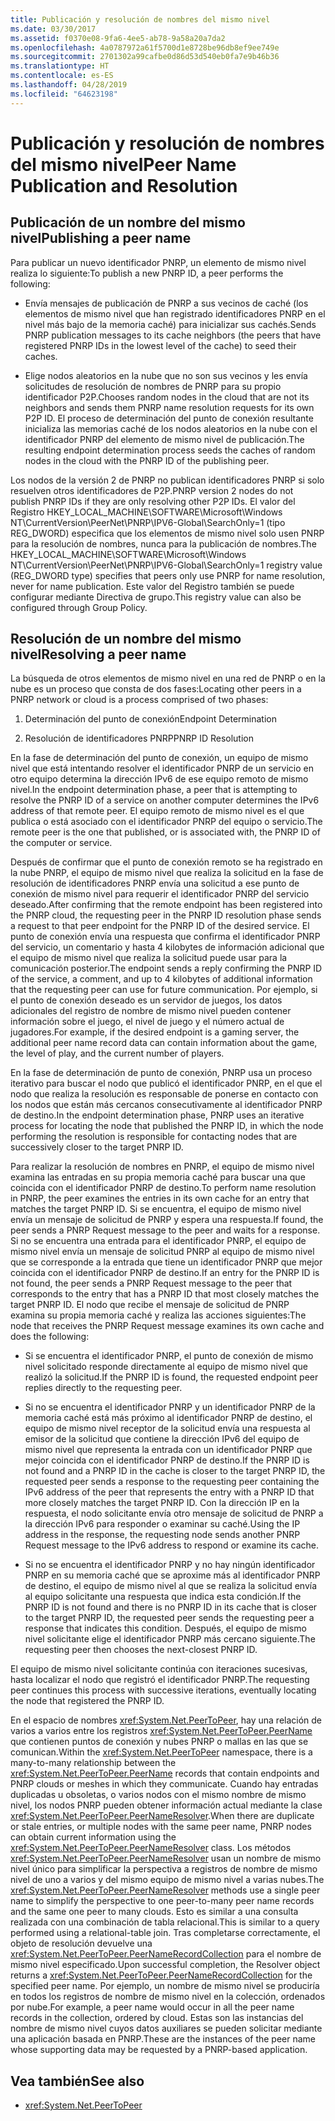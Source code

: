 ```yaml
---
title: Publicación y resolución de nombres del mismo nivel
ms.date: 03/30/2017
ms.assetid: f0370e08-9fa6-4ee5-ab78-9a58a20a7da2
ms.openlocfilehash: 4a0787972a61f5700d1e8728be96db8ef9ee749e
ms.sourcegitcommit: 2701302a99cafbe0d86d53d540eb0fa7e9b46b36
ms.translationtype: HT
ms.contentlocale: es-ES
ms.lasthandoff: 04/28/2019
ms.locfileid: "64623198"
---
```

# <a name="peer-name-publication-and-resolution"></a><span data-ttu-id="9986c-102">Publicación y resolución de nombres del mismo nivel</span><span class="sxs-lookup"><span data-stu-id="9986c-102">Peer Name Publication and Resolution</span></span>

## <a name="publishing-a-peer-name"></a><span data-ttu-id="9986c-103">Publicación de un nombre del mismo nivel</span><span class="sxs-lookup"><span data-stu-id="9986c-103">Publishing a peer name</span></span>  

 <span data-ttu-id="9986c-104">Para publicar un nuevo identificador PNRP, un elemento de mismo nivel realiza lo siguiente:</span><span class="sxs-lookup"><span data-stu-id="9986c-104">To publish a new PNRP ID, a peer performs the following:</span></span>  
  
- <span data-ttu-id="9986c-105">Envía mensajes de publicación de PNRP a sus vecinos de caché (los elementos de mismo nivel que han registrado identificadores PNRP en el nivel más bajo de la memoria caché) para inicializar sus cachés.</span><span class="sxs-lookup"><span data-stu-id="9986c-105">Sends PNRP publication messages to its cache neighbors (the peers that have registered PNRP IDs in the lowest level of the cache) to seed their caches.</span></span>  
  
- <span data-ttu-id="9986c-106">Elige nodos aleatorios en la nube que no son sus vecinos y les envía solicitudes de resolución de nombres de PNRP para su propio identificador P2P.</span><span class="sxs-lookup"><span data-stu-id="9986c-106">Chooses random nodes in the cloud that are not its neighbors and sends them PNRP name resolution requests for its own P2P ID.</span></span> <span data-ttu-id="9986c-107">El proceso de determinación del punto de conexión resultante inicializa las memorias caché de los nodos aleatorios en la nube con el identificador PNRP del elemento de mismo nivel de publicación.</span><span class="sxs-lookup"><span data-stu-id="9986c-107">The resulting endpoint determination process seeds the caches of random nodes in the cloud with the PNRP ID of the publishing peer.</span></span>  
  
<span data-ttu-id="9986c-108">Los nodos de la versión 2 de PNRP no publican identificadores PNRP si solo resuelven otros identificadores de P2P.</span><span class="sxs-lookup"><span data-stu-id="9986c-108">PNRP version 2 nodes do not publish PNRP IDs if they are only resolving other P2P IDs.</span></span> <span data-ttu-id="9986c-109">El valor del Registro HKEY_LOCAL_MACHINE\SOFTWARE\Microsoft\Windows NT\CurrentVersion\PeerNet\PNRP\IPV6-Global\SearchOnly=1 (tipo REG_DWORD) especifica que los elementos de mismo nivel solo usen PNRP para la resolución de nombres, nunca para la publicación de nombres.</span><span class="sxs-lookup"><span data-stu-id="9986c-109">The HKEY_LOCAL_MACHINE\SOFTWARE\Microsoft\Windows NT\CurrentVersion\PeerNet\PNRP\IPV6-Global\SearchOnly=1 registry value (REG_DWORD type) specifies that peers only use PNRP for name resolution, never for name publication.</span></span> <span data-ttu-id="9986c-110">Este valor del Registro también se puede configurar mediante Directiva de grupo.</span><span class="sxs-lookup"><span data-stu-id="9986c-110">This registry value can also be configured through Group Policy.</span></span>  
  
## <a name="resolving-a-peer-name"></a><span data-ttu-id="9986c-111">Resolución de un nombre del mismo nivel</span><span class="sxs-lookup"><span data-stu-id="9986c-111">Resolving a peer name</span></span>

 <span data-ttu-id="9986c-112">La búsqueda de otros elementos de mismo nivel en una red de PNRP o en la nube es un proceso que consta de dos fases:</span><span class="sxs-lookup"><span data-stu-id="9986c-112">Locating other peers in a PNRP network or cloud is a process comprised of two phases:</span></span>  
  
1. <span data-ttu-id="9986c-113">Determinación del punto de conexión</span><span class="sxs-lookup"><span data-stu-id="9986c-113">Endpoint Determination</span></span>  
  
2. <span data-ttu-id="9986c-114">Resolución de identificadores PNRP</span><span class="sxs-lookup"><span data-stu-id="9986c-114">PNRP ID Resolution</span></span>  
  
 <span data-ttu-id="9986c-115">En la fase de determinación del punto de conexión, un equipo de mismo nivel que está intentando resolver el identificador PNRP de un servicio en otro equipo determina la dirección IPv6 de ese equipo remoto de mismo nivel.</span><span class="sxs-lookup"><span data-stu-id="9986c-115">In the endpoint determination phase, a peer that is attempting to resolve the PNRP ID of a service on another computer determines the IPv6 address of that remote peer.</span></span>  <span data-ttu-id="9986c-116">El equipo remoto de mismo nivel es el que publica o está asociado con el identificador PNRP del equipo o servicio.</span><span class="sxs-lookup"><span data-stu-id="9986c-116">The remote peer is the one that published, or is associated with, the PNRP ID of the computer or service.</span></span>  
  
 <span data-ttu-id="9986c-117">Después de confirmar que el punto de conexión remoto se ha registrado en la nube PNRP, el equipo de mismo nivel que realiza la solicitud en la fase de resolución de identificadores PNRP envía una solicitud a ese punto de conexión de mismo nivel para requerir el identificador PNRP del servicio deseado.</span><span class="sxs-lookup"><span data-stu-id="9986c-117">After confirming that the remote endpoint has been registered into the PNRP cloud, the requesting peer in the PNRP ID resolution phase sends a request to that peer endpoint for the PNRP ID of the desired service.</span></span> <span data-ttu-id="9986c-118">El punto de conexión envía una respuesta que confirma el identificador PNRP del servicio, un comentario y hasta 4 kilobytes de información adicional que el equipo de mismo nivel que realiza la solicitud puede usar para la comunicación posterior.</span><span class="sxs-lookup"><span data-stu-id="9986c-118">The endpoint sends a reply confirming the PNRP ID of the service, a comment, and up to 4 kilobytes of additional information that the requesting peer can use for future communication.</span></span> <span data-ttu-id="9986c-119">Por ejemplo, si el punto de conexión deseado es un servidor de juegos, los datos adicionales del registro de nombre de mismo nivel pueden contener información sobre el juego, el nivel de juego y el número actual de jugadores.</span><span class="sxs-lookup"><span data-stu-id="9986c-119">For example, if the desired endpoint is a gaming server, the additional peer name record data can contain information about the game, the level of play, and the current number of players.</span></span>  
  
 <span data-ttu-id="9986c-120">En la fase de determinación de punto de conexión, PNRP usa un proceso iterativo para buscar el nodo que publicó el identificador PNRP, en el que el nodo que realiza la resolución es responsable de ponerse en contacto con los nodos que están más cercanos consecutivamente al identificador PNRP de destino.</span><span class="sxs-lookup"><span data-stu-id="9986c-120">In the endpoint determination phase, PNRP uses an iterative process for locating the node that published the PNRP ID, in which the node performing the resolution is responsible for contacting nodes that are successively closer to the target PNRP ID.</span></span>  
  
 <span data-ttu-id="9986c-121">Para realizar la resolución de nombres en PNRP, el equipo de mismo nivel examina las entradas en su propia memoria caché para buscar una que coincida con el identificador PNRP de destino.</span><span class="sxs-lookup"><span data-stu-id="9986c-121">To perform name resolution in PNRP, the peer examines the entries in its own cache for an entry that matches the target PNRP ID.</span></span> <span data-ttu-id="9986c-122">Si se encuentra, el equipo de mismo nivel envía un mensaje de solicitud de PNRP y espera una respuesta.</span><span class="sxs-lookup"><span data-stu-id="9986c-122">If found, the peer sends a PNRP Request message to the peer and waits for a response.</span></span> <span data-ttu-id="9986c-123">Si no se encuentra una entrada para el identificador PNRP, el equipo de mismo nivel envía un mensaje de solicitud PNRP al equipo de mismo nivel que se corresponde a la entrada que tiene un identificador PNRP que mejor coincida con el identificador PNRP de destino.</span><span class="sxs-lookup"><span data-stu-id="9986c-123">If an entry for the PNRP ID is not found, the peer sends a PNRP Request message to the peer that corresponds to the entry that has a PNRP ID that most closely matches the target PNRP ID.</span></span> <span data-ttu-id="9986c-124">El nodo que recibe el mensaje de solicitud de PNRP examina su propia memoria caché y realiza las acciones siguientes:</span><span class="sxs-lookup"><span data-stu-id="9986c-124">The node that receives the PNRP Request message examines its own cache and does the following:</span></span>  
  
- <span data-ttu-id="9986c-125">Si se encuentra el identificador PNRP, el punto de conexión de mismo nivel solicitado responde directamente al equipo de mismo nivel que realizó la solicitud.</span><span class="sxs-lookup"><span data-stu-id="9986c-125">If the PNRP ID is found, the requested endpoint peer replies directly to the requesting peer.</span></span>  
  
- <span data-ttu-id="9986c-126">Si no se encuentra el identificador PNRP y un identificador PNRP de la memoria caché está más próximo al identificador PNRP de destino, el equipo de mismo nivel receptor de la solicitud envía una respuesta al emisor de la solicitud que contiene la dirección IPv6 del equipo de mismo nivel que representa la entrada con un identificador PNRP que mejor coincida con el identificador PNRP de destino.</span><span class="sxs-lookup"><span data-stu-id="9986c-126">If the PNRP ID is not found and a PNRP ID in the cache is closer to the target PNRP ID, the requested peer sends a response to the requesting peer containing the IPv6 address of the peer that represents the entry with a PNRP ID that more closely matches the target PNRP ID.</span></span> <span data-ttu-id="9986c-127">Con la dirección IP en la respuesta, el nodo solicitante envía otro mensaje de solicitud de PNRP a la dirección IPv6 para responder o examinar su caché.</span><span class="sxs-lookup"><span data-stu-id="9986c-127">Using the IP address in the response, the requesting node sends another PNRP Request message to the IPv6 address to respond or examine its cache.</span></span>  
  
- <span data-ttu-id="9986c-128">Si no se encuentra el identificador PNRP y no hay ningún identificador PNRP en su memoria caché que se aproxime más al identificador PNRP de destino, el equipo de mismo nivel al que se realiza la solicitud envía al equipo solicitante una respuesta que indica esta condición.</span><span class="sxs-lookup"><span data-stu-id="9986c-128">If the PNRP ID is not found and there is no PNRP ID in its cache that is closer to the target PNRP ID, the requested peer sends the requesting peer a response that indicates this condition.</span></span> <span data-ttu-id="9986c-129">Después, el equipo de mismo nivel solicitante elige el identificador PNRP más cercano siguiente.</span><span class="sxs-lookup"><span data-stu-id="9986c-129">The requesting peer then chooses the next-closest PNRP ID.</span></span>  
  
<span data-ttu-id="9986c-130">El equipo de mismo nivel solicitante continúa con iteraciones sucesivas, hasta localizar el nodo que registró el identificador PNRP.</span><span class="sxs-lookup"><span data-stu-id="9986c-130">The requesting peer continues this process with successive iterations, eventually locating the node that registered the PNRP ID.</span></span>  
  
 <span data-ttu-id="9986c-131">En el espacio de nombres <xref:System.Net.PeerToPeer>, hay una relación de varios a varios entre los registros <xref:System.Net.PeerToPeer.PeerName> que contienen puntos de conexión y nubes PNRP o mallas en las que se comunican.</span><span class="sxs-lookup"><span data-stu-id="9986c-131">Within the <xref:System.Net.PeerToPeer> namespace, there is a many-to-many relationship between the <xref:System.Net.PeerToPeer.PeerName> records that contain endpoints and PNRP clouds or meshes in which they communicate.</span></span> <span data-ttu-id="9986c-132">Cuando hay entradas duplicadas u obsoletas, o varios nodos con el mismo nombre de mismo nivel, los nodos PNRP pueden obtener información actual mediante la clase <xref:System.Net.PeerToPeer.PeerNameResolver>.</span><span class="sxs-lookup"><span data-stu-id="9986c-132">When there are duplicate or stale entries, or multiple nodes with the same peer name, PNRP nodes can obtain current information using the <xref:System.Net.PeerToPeer.PeerNameResolver> class.</span></span> <span data-ttu-id="9986c-133">Los métodos <xref:System.Net.PeerToPeer.PeerNameResolver> usan un nombre de mismo nivel único para simplificar la perspectiva a registros de nombre de mismo nivel de uno a varios y del mismo equipo de mismo nivel a varias nubes.</span><span class="sxs-lookup"><span data-stu-id="9986c-133">The <xref:System.Net.PeerToPeer.PeerNameResolver> methods use a single peer name to simplify the perspective to one peer-to-many peer name records and the same one peer to many clouds.</span></span> <span data-ttu-id="9986c-134">Esto es similar a una consulta realizada con una combinación de tabla relacional.</span><span class="sxs-lookup"><span data-stu-id="9986c-134">This is similar to a query performed using a relational-table join.</span></span> <span data-ttu-id="9986c-135">Tras completarse correctamente, el objeto de resolución devuelve una <xref:System.Net.PeerToPeer.PeerNameRecordCollection> para el nombre de mismo nivel especificado.</span><span class="sxs-lookup"><span data-stu-id="9986c-135">Upon successful completion, the Resolver object returns a <xref:System.Net.PeerToPeer.PeerNameRecordCollection> for the specified peer name.</span></span>  <span data-ttu-id="9986c-136">Por ejemplo, un nombre de mismo nivel se produciría en todos los registros de nombre de mismo nivel en la colección, ordenados por nube.</span><span class="sxs-lookup"><span data-stu-id="9986c-136">For example, a peer name would occur in all the peer name records in the collection, ordered by cloud.</span></span> <span data-ttu-id="9986c-137">Estas son las instancias del nombre de mismo nivel cuyos datos auxiliares se pueden solicitar mediante una aplicación basada en PNRP.</span><span class="sxs-lookup"><span data-stu-id="9986c-137">These are the instances of the peer name whose supporting data may be requested by a PNRP-based application.</span></span>  
  
## <a name="see-also"></a><span data-ttu-id="9986c-138">Vea también</span><span class="sxs-lookup"><span data-stu-id="9986c-138">See also</span></span>

- <xref:System.Net.PeerToPeer>
